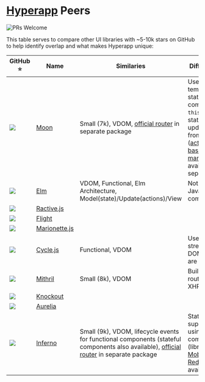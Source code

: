# [Hyperapp](https://github.com/hyperapp/hyperapp) Peers

![PRs Welcome](https://img.shields.io/badge/PRs-welcome-brightgreen.svg)

This table serves to compare other UI libraries with ~5-10k stars on GitHub to help identify overlap and what makes Hyperapp unique:

| GitHub ⭐️  | Name | Similaries | Differences |
|-----------|------|------------|-------------|
| ![](http://githubbadges.com/star.svg?user=kbrsh&repo=moon) | [Moon](https://github.com/kbrsh/moon) | Small (7k), VDOM, [official router](https://github.com/kbrsh/moon-router) in separate package | Uses templates, stateful components, `this.set` vs state updates from `actions` ([action-based state management](https://github.com/kbrsh/monx) available separately) |
| ![](http://githubbadges.com/star.svg?user=elm-lang&repo=elm-compiler) | [Elm](https://github.com/elm-lang/elm-compiler) | VDOM, Functional, Elm Architecture, Model(state)/Update(actions)/View | Not JavaScript, compiled |
| ![](http://githubbadges.com/star.svg?user=RactiveJS&repo=Ractive) | [Ractive.js](https://github.com/RactiveJS/Ractive) | | |
| ![](http://githubbadges.com/star.svg?user=flightjs&repo=flight) | [Flight](https://github.com/flightjs/flight) | | |
| ![](http://githubbadges.com/star.svg?user=marionettejs&repo=backbone.marionette) | [Marionette.js](https://github.com/marionettejs/backbone.marionette) | | |
| ![](http://githubbadges.com/star.svg?user=cyclejs&repo=cyclejs) | [Cycle.js](https://github.com/cyclejs/cyclejs) | Functional, VDOM | Uses streams, DOM nodes are selected |
| ![](http://githubbadges.com/star.svg?user=MithrilJS&repo=mithril.js) | [Mithril](https://github.com/MithrilJS/mithril.js) | Small (8k), VDOM | Built-in router and XHR |
| ![](http://githubbadges.com/star.svg?user=knockout&repo=knockout) | [Knockout](https://github.com/knockout/knockout) | | |
| ![](http://githubbadges.com/star.svg?user=aurelia&repo=framework) | [Aurelia](https://github.com/aurelia/framework) | | |
| ![](http://githubbadges.com/star.svg?user=infernojs&repo=inferno) | [Inferno](https://github.com/infernojs/inferno) | Small (9k), VDOM, lifecycle events for functional components (stateful components also available), [official router](https://infernojs.org/docs/api/inferno-router) in separate package | State only supported using class components (libraries for [MobX](https://infernojs.org/docs/api/inferno-mobx) and [Redux](https://infernojs.org/docs/api/inferno-redux) available) |
